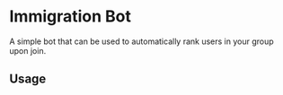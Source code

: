 # Immigration Bot
A simple bot that can be used to automatically rank users in your group upon join.

## Usage
